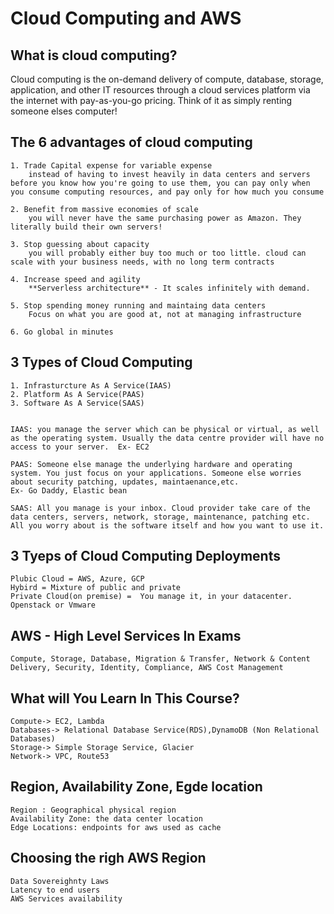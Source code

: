 # Cloud Computing and AWS
## What is cloud computing?
Cloud computing is the on-demand delivery of compute, database, storage, application, and other IT resources through a cloud services platform via the internet with pay-as-you-go pricing.
Think of it as simply renting someone elses computer!

## The 6 advantages of cloud computing
    1. Trade Capital expense for variable expense
        instead of having to invest heavily in data centers and servers before you know how you're going to use them, you can pay only when you consume computing resources, and pay only for how much you consume

    2. Benefit from massive economies of scale
        you will never have the same purchasing power as Amazon. They literally build their own servers!
    
    3. Stop guessing about capacity
        you will probably either buy too much or too little. cloud can scale with your business needs, with no long term contracts
    
    4. Increase speed and agility
        **Serverless architecture** - It scales infinitely with demand.

    5. Stop spending money running and maintaing data centers
        Focus on what you are good at, not at managing infrastructure

    6. Go global in minutes


## 3 Types of Cloud Computing
    1. Infrasturcture As A Service(IAAS)
    2. Platform As A Service(PAAS)
    3. Software As A Service(SAAS)


    IAAS: you manage the server which can be physical or virtual, as well as the operating system. Usually the data centre provider will have no access to your server.  Ex- EC2

    PAAS: Someone else manage the underlying hardware and operating system. You just focus on your applications. Someone else worries about security patching, updates, maintaenance,etc.
    Ex- Go Daddy, Elastic bean

    SAAS: All you manage is your inbox. Cloud provider take care of the data centers, servers, network, storage, maintenance, patching etc. All you worry about is the software itself and how you want to use it.

## 3 Tyeps of Cloud Computing Deployments
    Plubic Cloud = AWS, Azure, GCP
    Hybird = Mixture of public and private
    Private Cloud(on premise) =  You manage it, in your datacenter. Openstack or Vmware


## AWS - High Level Services In Exams
    Compute, Storage, Database, Migration & Transfer, Network & Content Delivery, Security, Identity, Compliance, AWS Cost Management

## What will You Learn In This Course?
    Compute-> EC2, Lambda
    Databases-> Relational Database Service(RDS),DynamoDB (Non Relational Databases)
    Storage-> Simple Storage Service, Glacier
    Network-> VPC, Route53


## Region, Availability Zone, Egde location
    Region : Geographical physical region
    Availability Zone: the data center location
    Edge Locations: endpoints for aws used as cache

## Choosing the righ AWS Region
    Data Sovereighnty Laws
    Latency to end users
    AWS Services availability




    

     

